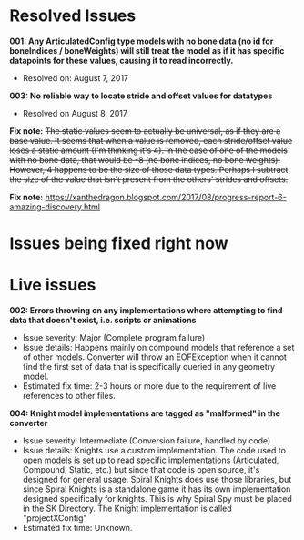 # Resolved Issues

**001: Any ArticulatedConfig type models with no bone data (no id for boneIndices / boneWeights) will still treat the model as if it has specific datapoints for these values, causing it to read incorrectly.**
 - Resolved on: August 7, 2017
 
**003: No reliable way to locate stride and offset values for datatypes**
 - Resolved on August 8, 2017

**Fix note:** ~~The static values seem to actually be universal, as if they are a base value. It seems that when a value is removed, each stride/offset value loses a static amount (I'm thinking it's 4). In the case of one of the models with no bone data, that would be -8 (no bone indices, no bone weights). However, 4 happens to be the size of those data types. Perhaps I subtract the size of the value that isn't present from the others' strides and offsets.~~
 
**Fix note:** https://xanthedragon.blogspot.com/2017/08/progress-report-6-amazing-discovery.html
 
# Issues being fixed right now

# Live issues
 
**002: Errors throwing on any implementations where attempting to find data that doesn't exist, i.e. scripts or animations**
 - Issue severity: Major (Complete program failure)
 - Issue details: Happens mainly on compound models that reference a set of other models. Converter will throw an EOFException when it cannot find the first set of data that is specifically queried in any geometry model.
 - Estimated fix time: 2-3 hours or more due to the requirement of live references to other files.

**004: Knight model implementations are tagged as "malformed" in the converter**
 - Issue severity: Intermediate (Conversion failure, handled by code)
 - Issue details: Knights use a custom implementation. The code used to open models is set up to read specific implementations (Articulated, Compound, Static, etc.) but since that code is open source, it's designed for general usage. Spiral Knights does use those libraries, but since Spiral Knights is a standalone game it has its own implementation designed specifically for knights. This is why Spiral Spy must be placed in the SK Directory. The Knight implementation is called "projectXConfig"
 - Estimated fix time: Unknown.
